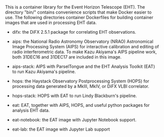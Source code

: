 This is a container library for the Event Horizon Telescope (EHT).  The directory "bin/" contains convenience scripts that make Docker easier to use.  The following directories container Dockerfiles for building container images that are used in processing EHT data.

- difx: the DiFX 2.5.1 package for correlating EHT observations.

- aips: the National Radio Astronomy Observatory (NRAO) Astronomical Image Processing System (AIPS) for interactive calibration and editing of radio interferometric data.  To make Kazu Akiyama's AIPS pipeline work, both 31DEC16 and 31DEC17 are included in this image.

- aips-stack: AIPS with ParselTongue and the EHT Analysis Toolkit (EAT) to run Kazu Akiyama's pipeline.

- hops: the Haystack Observatory Postprocessing System (HOPS) for processing data generated by a MkIII, MkIV, or DiFX VLBI correlator.

- hops-stack: HOPS with EAT to run Lindy Blackburn's pipeline.

- eat: EAT, together with AIPS, HOPS, and useful python packages for analysis EHT data.

- eat-notebook: the EAT image with Jupyter Notebook support.

- eat-lab: the EAT image with Jupyter Lab support
